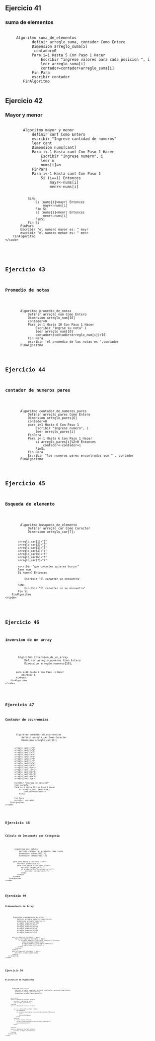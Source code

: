 <h2>Ejercicio 41</h2>
<h3>suma de elementos</h3>
<pre>
    <code>
     Algoritmo suma_de_elementos
            definir arreglo_suma, contador Como Entero
            Dimension arreglo_suma[5]
             contador=0
            Para i=1 Hasta 5 Con Paso 1 Hacer
                Escribir "ingrese valores para cada posicion ", i
                leer arreglo_suma[i]
                contador=contador+arreglo_suma[i]
            Fin Para
            escribir contador
        FinAlgoritmo
    </code>
</pre>
<h2>Ejercicio 42</h2>
<h3>Mayor y menor</h3>
<pre>
    <code>
        Algoritmo mayor_y_menor
            definir cant Como Entero
            escribir "Ingrese cantidad de numeros"
            leer cant
            Dimension nums[cant]
            Para i<-1 Hasta cant Con Paso 1 Hacer
                Escribir "Ingrese numero", i
                leer n
                nums[i]=n
            FinPara
            Para i<-1 Hasta cant Con Paso 1
                Si (i==1) Entonces
                    mayr<-nums[i]
                    menr<-nums[i] 
                    
                SiNo
                    Si (nums[i]>mayr) Entonces
                        mayr<-nums[i]
                    Fin Si
                    si (nums[i]<menr) Entonces
                        menr<-nums[i]
                    FinSi
                Fin Si
            FinPara
            Escribir "el numero mayor es: " mayr
            escribir "el numero menor es: " menr
        FinAlgoritmo
    </code>
</pre>
<h2>Ejercicio 43</h2>
<h3>Promedio de notas</h3>
<pre>
    <code>
        Algoritmo promedio_de_notas
            Definir arreglo_num Como Entero
            Dimension arreglo_num[10]
            contador=0
            Para i<-1 Hasta 10 Con Paso 1 Hacer
                Escribir "ingrse su nota" i
                leer arreglo_num[10]
                contador=(contador+arreglo_num[i])/10
            Fin Para
            escribir 'el promedio de las notas es ',contador
        FinAlgoritmo
    </code>
</pre>
<h2>Ejercicio 44</h2>
<h3>contador de numeros pares</h3>
<pre>
    <code>
        Algoritmo contador_de_numeros_pares
            Definir arreglo_pares Como Entero
            Dimension arreglo_pares[6]
            contador=0
            para i=1 Hasta 6 Con Paso 1
                Escribir "ingrese numero", i
                leer arreglo_pares[i]
            FinPara
            Para i<-1 Hasta 6 Con Paso 1 Hacer
                si arreglo_pares[i]%2=0 Entonces
                    contador<-contador+1
                FinSi
            Fin Para
            Escribir "los numeros pares encontrados son " , contador
        FinAlgoritmo
    </code>
</pre>
<h2>Ejercicio 45</h2>
<h3>Bsqueda de elemento</h3>
<pre>
    <code>
        Algoritmo busqueda_de_elemento
            Definir arreglo_car Como Caracter
            Dimension arreglo_car[7];
            
            arreglo_car[1]="1"
            arreglo_car[2]="2"
            arreglo_car[3]="3"
            arreglo_car[4]="4"
            arreglo_car[5]="5"
            arreglo_car[6]="6"
            arreglo_car[7]="7"
            
            escribir "que caracter quieres buscar"
            leer num
            Si num<=7 Entonces
                
                Escribir "El caracter se encuentra" 
                
            SiNo
                Escribir "El caracter no se encuentra"
            Fin Si
        FinAlgoritmo
    </code>
</pre>
<h2>Ejercicio 46</h2>
<h3>inversion de un array</h3>
<pre>
    <code>
        Algoritmo Inversion_de_un_array
            Definir arreglo_numeros Como Entero
            Dimension arreglo_numeros[10];
            
            para i=10 Hasta 1 Con Paso -1 Hacer
                Escribir i 
            FinPara
        FinAlgoritmo
    </code>
</pre>
<h2>Ejercicio 47</h2>
<h3>Contador de ocurrencias</h3>
<pre>
    <code>
        Algoritmo contador_de_ocurrencias
            definir arreglo_car Como Caracter
            Dimension arreglo_car[15];
            
            arreglo_car[1]="1"
            arreglo_car[2]="2"
            arreglo_car[3]="3"
            arreglo_car[4]="4"
            arreglo_car[5]="5"
            arreglo_car[6]="6"
            arreglo_car[7]="7"
            arreglo_car[8]="a"
            arreglo_car[9]="a"
            arreglo_car[10]="a"
            arreglo_car[11]="a"
            arreglo_car[12]="b"
            arreglo_car[13]="b"
            arreglo_car[14]="b"
            arreglo_car[15]="c"
            
            Escribir "ingrese un caracter"
            leer caracte_r
            Para i<-1 Hasta 15 Con Paso 1 Hacer
                si arreglo_car[i]=caracte_r
                    contador=contador+1
                FinSi
                
            Fin Para
            escribir contador
        FinAlgoritmo
    </code>
</pre>
<h2>Ejercicio 48</h2>
<h3>Cálculo de Descuento por Categoría</h3>
<pre>
    <code>
        Algoritmo sin_titulo
            definir categoria, producto como texto
            dimension producto[3,3]
            Dimension categoria[2,2]
            
            para pf=1 Hasta 3 Con Paso 1 hacer 
                Escribir producto[3,pf]
                para cf=1 Hasta 2 Con Paso 1 hacer
                    escribir categoria[1,cf]
                    si producto[3,pf]=categoria[1,cf]
                        escribir categoria[2,cf]
                    FinSi
                FinPara
            FinPara
        FinAlgoritmo
    </code>
</pre>
<h2>Ejercicio 49</h2>
<h3>Ordenamiento de Array</h3>
<pre>
    <code>
        Algoritmo ordenamiento_de_Array
            Definir arreglo_numeros Como Entero
            Dimension arreglo_numeros[6];
            arreglo_numeros[1]=100
            arreglo_numeros[2]=2
            arreglo_numeros[3]=20
            arreglo_numeros[4]=4
            arreglo_numeros[5]=60
            arreglo_numeros[6]=3
            
            para i=1 Hasta 6 Con Paso 1  Hacer
                Para j=i+1 Hasta 6 Con Paso 1  Hacer
                    si arreglo_numeros[i]>arreglo_numeros[j] Entonces
                        menor_a=arreglo_numeros[j]
                        arreglo_numeros[j]=arreglo_numeros[i]
                        arreglo_numeros[i]=menor_a
                    FinSi
                FinPara
            FinPara
            para i=1 Hasta 6 Con Paso 1  Hacer
                Escribir arreglo_numeros[i]
            FinPara          
        FinAlgoritmo
    </code>
</pre>
<h2>Ejercicio 50</h2>
<h3>Eliminación de duplicados</h3>
<pre>
    <code>
        Algoritmo sin_titulo
            definir arreglo_repetido, arreglo_resultante, posicion Como Entero
            Dimension arreglo_repetido[12]
            Dimension arreglo_resultante[12]
            
            posicion=1
            para i=1 Hasta 12 Con Paso 1 Hacer
                escribir "ingrese un valor"
                leer arreglo_repetido[i]
            FinPara
            para i=1 Hasta 12 Con Paso 1 Hacer

                para j=1 Hasta 12 Con Paso 1 Hacer
                    existe=Falso
                    si arreglo_repetido[i] =arreglo_resultante[j] Entonces
                        j=12
                        existe=Verdadero
                    FinSi
                FinPara
                si existe =Falso Entonces
                    arreglo_resultante[posicion]=arreglo_repetido[i]
                    posicion=posicion+1
                FinSi
                
            FinPara
            para i=1 Hasta 12 Con Paso 1 Hacer
                escribir arreglo_resultante[i]
            FinPara
        FinAlgoritmo
    </code>
</pre>